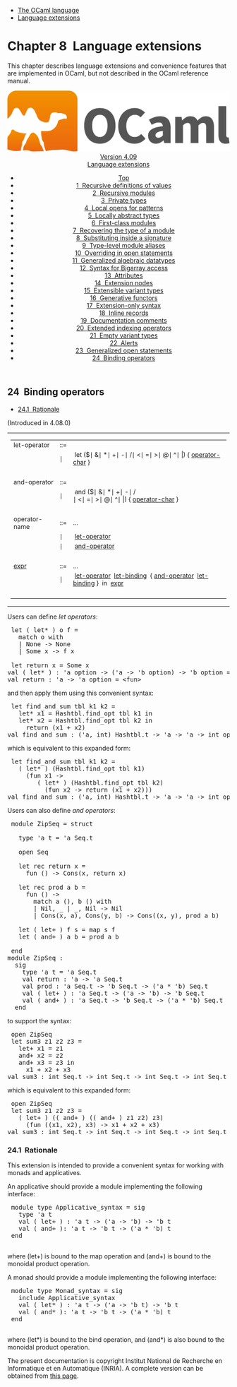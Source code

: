 <!-- ((! set title Manual !)) ((! set documentation !)) ((! set manual !)) ((! set nobreadcrumb !)) -->
<div class="manual content"><ul class="part_menu"><li><a href="language.html">The OCaml language</a></li><li class="active"><a href="extn.html">Language extensions</a></li></ul>




<h1 class="chapter" id="sec237"><span>Chapter 8</span>&nbsp;&nbsp;Language extensions</h1>
<p> <a id="c:extensions"></a>
</p><p>This chapter describes language extensions and convenience features
that are implemented in OCaml, but not described in the
OCaml reference manual.</p><header><nav class="toc brand"><a class="brand" href="https://ocaml.org/"><img src="colour-logo-gray.svg" class="svg" alt="OCaml"></a></nav><nav class="toc"><div class="toc_version"><a href="/docs" id="version-select">Version 4.09</a></div><div class="toc_title"><a href="#">Language extensions</a></div><ul><li class="top"><a href="#">Top</a></li>
<li><a href="manual023.html#start-section">1&nbsp;&nbsp;Recursive definitions of values</a>
</li><li><a href="manual024.html#start-section">2&nbsp;&nbsp;Recursive modules</a>
</li><li><a href="manual025.html#start-section">3&nbsp;&nbsp;Private types</a>
</li><li><a href="manual026.html#start-section">4&nbsp;&nbsp;Local opens for patterns</a>
</li><li><a href="manual027.html#start-section">5&nbsp;&nbsp;Locally abstract types</a>
</li><li><a href="manual028.html#start-section">6&nbsp;&nbsp;First-class modules</a>
</li><li><a href="manual029.html#start-section">7&nbsp;&nbsp;Recovering the type of a module</a>
</li><li><a href="manual030.html#start-section">8&nbsp;&nbsp;Substituting inside a signature</a>
</li><li><a href="manual031.html#start-section">9&nbsp;&nbsp;Type-level module aliases</a>
</li><li><a href="manual032.html#start-section">10&nbsp;&nbsp;Overriding in open statements</a>
</li><li><a href="manual033.html#start-section">11&nbsp;&nbsp;Generalized algebraic datatypes</a>
</li><li><a href="manual034.html#start-section">12&nbsp;&nbsp;Syntax for Bigarray access</a>
</li><li><a href="manual035.html#start-section">13&nbsp;&nbsp;Attributes</a>
</li><li><a href="manual036.html#start-section">14&nbsp;&nbsp;Extension nodes</a>
</li><li><a href="manual037.html#start-section">15&nbsp;&nbsp;Extensible variant types</a>
</li><li><a href="manual038.html#start-section">16&nbsp;&nbsp;Generative functors</a>
</li><li><a href="manual039.html#start-section">17&nbsp;&nbsp;Extension-only syntax</a>
</li><li><a href="manual040.html#start-section">18&nbsp;&nbsp;Inline records</a>
</li><li><a href="manual041.html#start-section">19&nbsp;&nbsp;Documentation comments</a>
</li><li><a href="manual042.html#start-section">20&nbsp;&nbsp;Extended indexing operators  </a>
</li><li><a href="manual043.html#start-section">21&nbsp;&nbsp;Empty variant types </a>
</li><li><a href="manual044.html#start-section">22&nbsp;&nbsp;Alerts  </a>
</li><li><a href="manual045.html#start-section">23&nbsp;&nbsp;Generalized open statements</a>
</li><li><a href="manual046.html#start-section">24&nbsp;&nbsp;Binding operators </a>
</li></ul></nav></header><a id="start-section"></a><section id="section">



<h2 class="section" id="s:binding-operators">24&nbsp;&nbsp;Binding operators </h2>
<ul>
<li><a href="manual046.html#sec284">24.1&nbsp;&nbsp;Rationale</a>
</li></ul>
<p>
(Introduced in 4.08.0)</p><div class="syntax"><table class="display dcenter"><tbody><tr class="c019"><td class="dcell"><table class="c001 cellpading0"><tbody><tr><td class="c018">
<a class="syntax" id="let-operator"><span class="c010">let-operator</span></a></td><td class="c015">::=</td><td class="c017">
&nbsp;</td></tr>
<tr><td class="c018">&nbsp;</td><td class="c015">∣</td><td class="c017">&nbsp;<span class="c004">let</span>&nbsp;(<span class="c004">$</span>∣&nbsp;<span class="c004">&amp;</span>∣&nbsp;<span class="c004">*</span>∣&nbsp;<span class="c004">+</span>∣&nbsp;<span class="c004">-</span>∣&nbsp;<span class="c004">/</span>∣&nbsp;<span class="c004">&lt;</span>∣&nbsp;<span class="c004">=</span>∣&nbsp;<span class="c004">&gt;</span>∣&nbsp;<span class="c004">@</span>∣&nbsp;<span class="c004">^</span>∣&nbsp;<span class="c004">|</span>)&nbsp;{&nbsp;<a class="syntax" href="lex.html#operator-char"><span class="c010">operator-char</span></a>&nbsp;}
&nbsp;</td></tr>
<tr><td class="c018">&nbsp;</td></tr>
<tr><td class="c018">
<a class="syntax" id="and-operator"><span class="c010">and-operator</span></a></td><td class="c015">::=</td><td class="c017">
&nbsp;</td></tr>
<tr><td class="c018">&nbsp;</td><td class="c015">∣</td><td class="c017">&nbsp;<span class="c004">and</span>&nbsp;(<span class="c004">$</span>∣&nbsp;<span class="c004">&amp;</span>∣&nbsp;<span class="c004">*</span>∣&nbsp;<span class="c004">+</span>∣&nbsp;<span class="c004">-</span>∣&nbsp;<span class="c004">/</span>∣&nbsp;<span class="c004">&lt;</span>∣&nbsp;<span class="c004">=</span>∣&nbsp;<span class="c004">&gt;</span>∣&nbsp;<span class="c004">@</span>∣&nbsp;<span class="c004">^</span>∣&nbsp;<span class="c004">|</span>)&nbsp;{&nbsp;<a class="syntax" href="lex.html#operator-char"><span class="c010">operator-char</span></a>&nbsp;}
&nbsp;</td></tr>
<tr><td class="c018">&nbsp;</td></tr>
<tr><td class="c018">
<span class="c010">operator-name</span>&nbsp;</td><td class="c015">::=</td><td class="c017">
...
&nbsp;</td></tr>
<tr><td class="c018">&nbsp;</td><td class="c015">∣</td><td class="c017">&nbsp;<a class="syntax" href="#let-operator"><span class="c010">let-operator</span></a>
&nbsp;</td></tr>
<tr><td class="c018">&nbsp;</td><td class="c015">∣</td><td class="c017">&nbsp;<a class="syntax" href="#and-operator"><span class="c010">and-operator</span></a>
&nbsp;</td></tr>
<tr><td class="c018">&nbsp;</td></tr>
<tr><td class="c018">
<a class="syntax" href="expr.html#expr"><span class="c010">expr</span></a></td><td class="c015">::=</td><td class="c017">
...
&nbsp;</td></tr>
<tr><td class="c018">&nbsp;</td><td class="c015">∣</td><td class="c017">&nbsp;<a class="syntax" href="#let-operator"><span class="c010">let-operator</span></a>&nbsp;&nbsp;<a class="syntax" href="expr.html#let-binding"><span class="c010">let-binding</span></a>&nbsp;&nbsp;{&nbsp;<a class="syntax" href="#and-operator"><span class="c010">and-operator</span></a>&nbsp;&nbsp;<a class="syntax" href="expr.html#let-binding"><span class="c010">let-binding</span></a>&nbsp;}&nbsp;&nbsp;<span class="c010">in</span>&nbsp;&nbsp;<a class="syntax" href="expr.html#expr"><span class="c010">expr</span></a>
&nbsp;</td></tr>
<tr><td class="c018">&nbsp;</td></tr>
</tbody></table></td></tr>
</tbody></table></div><p>Users can define <em>let operators</em>:</p><div class="caml-example verbatim">

<pre><div class="caml-input"> let ( let* ) o f =
   match o with
   | None -&gt; None
   | Some x -&gt; f x

 let return x = Some x
</div><div class="caml-output ok">val ( let* ) : 'a option -&gt; ('a -&gt; 'b option) -&gt; 'b option = &lt;fun&gt;
val return : 'a -&gt; 'a option = &lt;fun&gt;
</div></pre>


</div><p>and then apply them using this convenient syntax:</p><div class="caml-example verbatim">

<pre><div class="caml-input"> let find_and_sum tbl k1 k2 =
   let* x1 = Hashtbl.find_opt tbl k1 in
   let* x2 = Hashtbl.find_opt tbl k2 in
     return (x1 + x2)
</div><div class="caml-output ok">val find_and_sum : ('a, int) Hashtbl.t -&gt; 'a -&gt; 'a -&gt; int option = &lt;fun&gt;
</div></pre>


</div><p>which is equivalent to this expanded form:</p><div class="caml-example verbatim">

<pre><div class="caml-input"> let find_and_sum tbl k1 k2 =
   ( let* ) (Hashtbl.find_opt tbl k1)
     (fun x1 -&gt;
        ( let* ) (Hashtbl.find_opt tbl k2)
          (fun x2 -&gt; return (x1 + x2)))
</div><div class="caml-output ok">val find_and_sum : ('a, int) Hashtbl.t -&gt; 'a -&gt; 'a -&gt; int option = &lt;fun&gt;
</div></pre>


</div><p>Users can also define <em>and operators</em>:</p><div class="caml-example verbatim">

<pre><div class="caml-input"> module ZipSeq = struct

   type 'a t = 'a Seq.t

   open Seq

   let rec return x =
     fun () -&gt; Cons(x, return x)

   let rec prod a b =
     fun () -&gt;
       match a (), b () with
       | Nil, _ | _, Nil -&gt; Nil
       | Cons(x, a), Cons(y, b) -&gt; Cons((x, y), prod a b)

   let ( let+ ) f s = map s f
   let ( and+ ) a b = prod a b

 end
</div><div class="caml-output ok">module ZipSeq :
  sig
    type 'a t = 'a Seq.t
    val return : 'a -&gt; 'a Seq.t
    val prod : 'a Seq.t -&gt; 'b Seq.t -&gt; ('a * 'b) Seq.t
    val ( let+ ) : 'a Seq.t -&gt; ('a -&gt; 'b) -&gt; 'b Seq.t
    val ( and+ ) : 'a Seq.t -&gt; 'b Seq.t -&gt; ('a * 'b) Seq.t
  end
</div></pre>


</div><p>to support the syntax:</p><div class="caml-example verbatim">

<pre><div class="caml-input"> open ZipSeq
 let sum3 z1 z2 z3 =
   let+ x1 = z1
   and+ x2 = z2
   and+ x3 = z3 in
     x1 + x2 + x3
</div><div class="caml-output ok">val sum3 : int Seq.t -&gt; int Seq.t -&gt; int Seq.t -&gt; int Seq.t = &lt;fun&gt;
</div></pre>


</div><p>which is equivalent to this expanded form:</p><div class="caml-example verbatim">

<pre><div class="caml-input"> open ZipSeq
 let sum3 z1 z2 z3 =
   ( let+ ) (( and+ ) (( and+ ) z1 z2) z3)
     (fun ((x1, x2), x3) -&gt; x1 + x2 + x3)
</div><div class="caml-output ok">val sum3 : int Seq.t -&gt; int Seq.t -&gt; int Seq.t -&gt; int Seq.t = &lt;fun&gt;
</div></pre>


</div>
<h3 class="subsection" id="sec284">24.1&nbsp;&nbsp;Rationale</h3>
<p>This extension is intended to provide a convenient syntax for working
with monads and applicatives.</p><p>An applicative should provide a module implementing the following
interface:</p><div class="caml-example verbatim">

<pre><div class="caml-input"> module type Applicative_syntax = sig
   type 'a t
   val ( let+ ) : 'a t -&gt; ('a -&gt; 'b) -&gt; 'b t
   val ( and+ ): 'a t -&gt; 'b t -&gt; ('a * 'b) t
 end
</div>
</pre>


</div><p>where <span class="c003">(let+)</span> is bound to the <span class="c003">map</span> operation and <span class="c003">(and+)</span> is bound to
the monoidal product operation.</p><p>A monad should provide a module implementing the following interface:</p><div class="caml-example verbatim">

<pre><div class="caml-input"> module type Monad_syntax = sig
   include Applicative_syntax
   val ( let* ) : 'a t -&gt; ('a -&gt; 'b t) -&gt; 'b t
   val ( and* ): 'a t -&gt; 'b t -&gt; ('a * 'b) t
 end
</div>
</pre>


</div><p>where <span class="c003">(let*)</span> is bound to the <span class="c003">bind</span> operation, and <span class="c003">(and*)</span> is also
bound to the monoidal product operation.</p>




</section><div class="copyright">The present documentation is copyright Institut National de Recherche en Informatique et en Automatique (INRIA). A complete version can be obtained from <a href="http://caml.inria.fr/pub/docs/manual-ocaml/">this page</a>.</div></div>